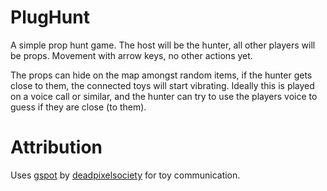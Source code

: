 # PlugHunt
A simple prop hunt game. The host will be the hunter, all other players will be props.
Movement with arrow keys, no other actions yet.

The props can hide on the map amongst random items, if the hunter gets close to them, the connected toys will start vibrating.
Ideally this is played on a voice call or similar, and the hunter can try to use the players voice to guess if they are close (to them).


# Attribution
Uses [gspot](https://github.com/deadpixelsociety/gspot) by [deadpixelsociety](https://github.com/deadpixelsociety) for toy communication.
